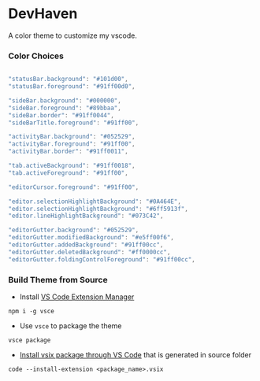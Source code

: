 # DevHaven

A color theme to customize my vscode.

### Color Choices

```js

"statusBar.background": "#101d00",
"statusBar.foreground": "#91ff00d0",

"sideBar.background": "#000000",
"sideBar.foreground": "#89bbaa",
"sideBar.border": "#91ff0044",
"sideBarTitle.foreground": "#91ff00",

"activityBar.background": "#052529",
"activityBar.foreground": "#91ff00",
"activityBar.border": "#91ff0011",

"tab.activeBackground": "#91ff0018",
"tab.activeForeground": "#91ff00",

"editorCursor.foreground": "#91ff00",

"editor.selectionHighlightBackground": "#0A464E",
"editor.selectionHighlightBackground": "#6ff5913f",
"editor.lineHighlightBackground": "#073C42",

"editorGutter.background": "#052529",
"editorGutter.modifiedBackground": "#e5ff00f6",
"editorGutter.addedBackground": "#91ff00cc",
"editorGutter.deletedBackground": "#ff0000cc",
"editorGutter.foldingControlForeground": "#91ff00cc",

```

### Build Theme from Source

- Install [VS Code Extension Manager](https://github.com/microsoft/vscode-vsce)

```node
npm i -g vsce
```

- Use `vsce` to package the theme

```node
vsce package
```

- [Install vsix package through VS Code](https://code.visualstudio.com/docs/editor/extension-marketplace#_install-from-a-vsix) that is generated in source folder

```
code --install-extension <package_name>.vsix
```
